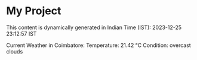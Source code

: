 # My Project

This content is dynamically generated in Indian Time (IST): 2023-12-25 23:12:57 IST


Current Weather in Coimbatore:
Temperature: 21.42 °C
Condition: overcast clouds
